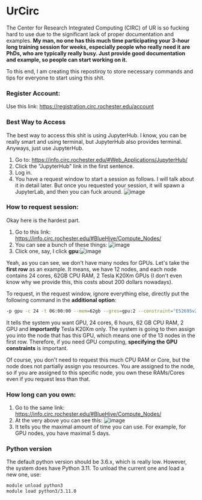 # UrCirc
The Center for Research Integrated Computing (CIRC) of UR is so fucking hard to use due to the significant lack of proper documentation and examples. **My man, no one has this much time participating your 3-hour long training session for weeks, especially people who really need it are PhDs, who are typically really busy. Just provide good documentation and example, so people can start working on it.**

To this end, I am creating this repostiroy to store necessary commands and tips for everyone to start using this shit. 

### Register Account:
Use this link: https://registration.circ.rochester.edu/account

### Best Way to Access
The best way to access this shit is using JupyterHub. I know, you can be really smart and using terminal, but JupyterHub also provides terminal. Anyways, just use JupyterHub. 
1. Go to: https://info.circ.rochester.edu/#Web_Applications/JupyterHub/
2. Click the "JupyterHub" link in the first sentence.
3. Log in.
4. You have a request window to start a session as follows. I will talk about it in detail later. But once you requested your session, it will spawn a JupyterLab, and then you can fuck around.
![image](https://github.com/user-attachments/assets/ad3bffcf-31c6-4f45-a109-3771d8ca412e)


### How to request session:
Okay here is the hardest part.
1. Go to this link: https://info.circ.rochester.edu/#BlueHive/Compute_Nodes/
2. You can see a bunch of these things: ![image](https://github.com/user-attachments/assets/142cd412-b250-46af-bb20-4f337abef652)
3. Click one, say, I click **gpu**:![image](https://github.com/user-attachments/assets/98acb67a-5439-449c-a319-6bd0e2eaea3d)

Yeah, as you can see, we don't have many nodes for GPUs. Let's take the **first row** as an example. It means, we have 12 nodes, and each node contains 24 cores, 62GB CPU RAM, 2 Tesla K20Xm GPUs (I don't even know why we provide this, this costs about 200 dollars nowadays). 

To request, in the request window, ignore everything else, directly put the following command in the **additional option**:

```bash
-p gpu -c 24 -t 06:00:00 --mem=62gb --gres=gpu:2 --constraint="E52695v2&K20X"
```
It tells the system you want GPU, 24 cores, 6 hours, 62 GB CPU RAM, 2 GPU and **importantly** Tesla K20Xm only. The system is going to then assign you into the node that has this GPU, which means one of the 13 nodes in the first row. Therefore, if you need GPU computing, **specifying the GPU constraints** is important. 

Of course, you don't need to request this much CPU RAM or Core, but the node does not partially assign you resources. You are assigned to the node, so if you are assigned to this specific node, you own these RAMs/Cores even if you request less than that.

### How long can you own:
1. Go to the same link: https://info.circ.rochester.edu/#BlueHive/Compute_Nodes/
2. At the very above you can see this:
![image](https://github.com/user-attachments/assets/fcd89fea-2bfc-452b-a311-c74f3172a7a5)
3. It tells you the maximal amount of time you can use. For example, for GPU nodes, you have maximal 5 days. 

### Python version
The default python version should be 3.6.x, which is really low. However, the system does have Python 3.11. To unload the current one and load a new one, use:

```bash
module unload python3
module load python3/3.11.0
```

